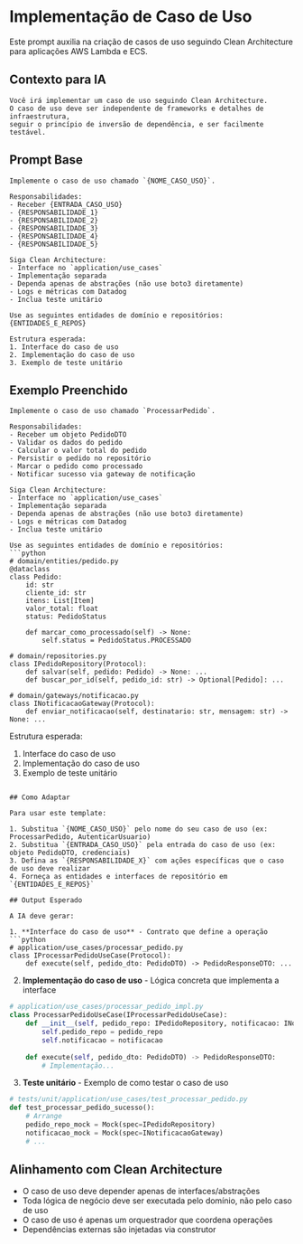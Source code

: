 # Implementação de Caso de Uso

Este prompt auxilia na criação de casos de uso seguindo Clean Architecture para aplicações AWS Lambda e ECS.

## Contexto para IA

```
Você irá implementar um caso de uso seguindo Clean Architecture. 
O caso de uso deve ser independente de frameworks e detalhes de infraestrutura, 
seguir o princípio de inversão de dependência, e ser facilmente testável.
```

## Prompt Base

```
Implemente o caso de uso chamado `{NOME_CASO_USO}`.

Responsabilidades:
- Receber {ENTRADA_CASO_USO}
- {RESPONSABILIDADE_1}
- {RESPONSABILIDADE_2}
- {RESPONSABILIDADE_3}
- {RESPONSABILIDADE_4}
- {RESPONSABILIDADE_5}

Siga Clean Architecture:
- Interface no `application/use_cases`
- Implementação separada
- Dependa apenas de abstrações (não use boto3 diretamente)
- Logs e métricas com Datadog
- Inclua teste unitário

Use as seguintes entidades de domínio e repositórios:
{ENTIDADES_E_REPOS}

Estrutura esperada:
1. Interface do caso de uso
2. Implementação do caso de uso
3. Exemplo de teste unitário
```

## Exemplo Preenchido

```
Implemente o caso de uso chamado `ProcessarPedido`.

Responsabilidades:
- Receber um objeto PedidoDTO
- Validar os dados do pedido
- Calcular o valor total do pedido
- Persistir o pedido no repositório
- Marcar o pedido como processado
- Notificar sucesso via gateway de notificação

Siga Clean Architecture:
- Interface no `application/use_cases`
- Implementação separada
- Dependa apenas de abstrações (não use boto3 diretamente)
- Logs e métricas com Datadog
- Inclua teste unitário

Use as seguintes entidades de domínio e repositórios:
```python
# domain/entities/pedido.py
@dataclass
class Pedido:
    id: str
    cliente_id: str
    itens: List[Item]
    valor_total: float
    status: PedidoStatus
    
    def marcar_como_processado(self) -> None:
        self.status = PedidoStatus.PROCESSADO

# domain/repositories.py
class IPedidoRepository(Protocol):
    def salvar(self, pedido: Pedido) -> None: ...
    def buscar_por_id(self, pedido_id: str) -> Optional[Pedido]: ...

# domain/gateways/notificacao.py
class INotificacaoGateway(Protocol):
    def enviar_notificacao(self, destinatario: str, mensagem: str) -> None: ...
```

Estrutura esperada:
1. Interface do caso de uso
2. Implementação do caso de uso
3. Exemplo de teste unitário
```

## Como Adaptar

Para usar este template:

1. Substitua `{NOME_CASO_USO}` pelo nome do seu caso de uso (ex: ProcessarPedido, AutenticarUsuario)
2. Substitua `{ENTRADA_CASO_USO}` pela entrada do caso de uso (ex: objeto PedidoDTO, credenciais)
3. Defina as `{RESPONSABILIDADE_X}` com ações específicas que o caso de uso deve realizar
4. Forneça as entidades e interfaces de repositório em `{ENTIDADES_E_REPOS}`

## Output Esperado

A IA deve gerar:

1. **Interface do caso de uso** - Contrato que define a operação
```python
# application/use_cases/processar_pedido.py
class IProcessarPedidoUseCase(Protocol):
    def execute(self, pedido_dto: PedidoDTO) -> PedidoResponseDTO: ...
```

2. **Implementação do caso de uso** - Lógica concreta que implementa a interface
```python
# application/use_cases/processar_pedido_impl.py
class ProcessarPedidoUseCase(IProcessarPedidoUseCase):
    def __init__(self, pedido_repo: IPedidoRepository, notificacao: INotificacaoGateway):
        self.pedido_repo = pedido_repo
        self.notificacao = notificacao
        
    def execute(self, pedido_dto: PedidoDTO) -> PedidoResponseDTO:
        # Implementação...
```

3. **Teste unitário** - Exemplo de como testar o caso de uso
```python
# tests/unit/application/use_cases/test_processar_pedido.py
def test_processar_pedido_sucesso():
    # Arrange
    pedido_repo_mock = Mock(spec=IPedidoRepository)
    notificacao_mock = Mock(spec=INotificacaoGateway)
    # ...
```

## Alinhamento com Clean Architecture

- O caso de uso deve depender apenas de interfaces/abstrações
- Toda lógica de negócio deve ser executada pelo domínio, não pelo caso de uso
- O caso de uso é apenas um orquestrador que coordena operações
- Dependências externas são injetadas via construtor 